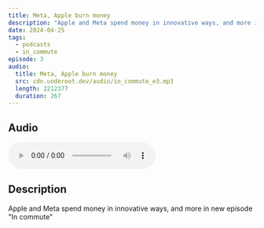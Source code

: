 ```yaml
---
title: Meta, Apple burn money
description: "Apple and Meta spend money in innovative ways, and more in new episode \"In commute\""
date: 2024-04-25
tags:
  - podcasts
  - in_commute
episode: 3
audio:
  title: Meta, Apple burn money
  src: cdn.underoot.dev/audio/in_commute_e3.mp3
  length: 2212377
  duration: 267
---
```

## Audio
<audio src='{{ "https://dts.podtrac.com/redirect.mp3/" + audio.src }}' controls></audio>

## Description
Apple and Meta spend money in innovative ways, and more in new episode "In commute"
